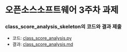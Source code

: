 # 오픈소스소프트웨어  3주차 과제

### **class_score_analysis_skeleton**의 코드와 결과 제출
  * 코드: [class_score_analysis.py](./python02_lab/class_score_analysis.py)
  * 결과: [class_score_analysis.md](./python02_lab/class_score_analysis.md)

